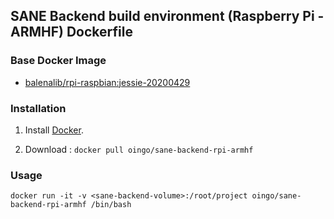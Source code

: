 ## SANE Backend build environment (Raspberry Pi - ARMHF) Dockerfile


### Base Docker Image

* [balenalib/rpi-raspbian:jessie-20200429](https://hub.docker.com/r/balenalib/rpi-raspbian)


### Installation

1. Install [Docker](https://www.docker.com/).

2. Download : `docker pull oingo/sane-backend-rpi-armhf`


### Usage

    docker run -it -v <sane-backend-volume>:/root/project oingo/sane-backend-rpi-armhf /bin/bash
